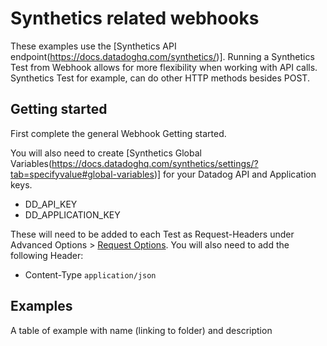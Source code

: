 # Synthetics related webhooks
These examples use the [Synthetics API endpoint(https://docs.datadoghq.com/synthetics/)]. Running a Synthetics Test from Webhook allows for more flexibility when working with API calls. Synthetics Test for example, can do other HTTP methods besides POST.

## Getting started
First complete the general Webhook Getting started.

You will also need to create [Synthetics Global Variables(https://docs.datadoghq.com/synthetics/settings/?tab=specifyvalue#global-variables)] for your Datadog API and Application keys.
 - DD_API_KEY
 - DD_APPLICATION_KEY

These will need to be added to each Test as Request-Headers under Advanced Options > [Request Options](https://docs.datadoghq.com/synthetics/api_tests/http_tests?tab=requestoptions). You will also need to add the following Header:
 - Content-Type `application/json`

## Examples
A table of example with name (linking to folder) and description